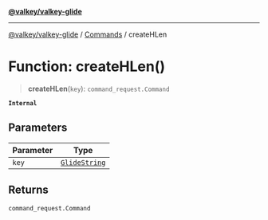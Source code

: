 [**@valkey/valkey-glide**](../../README.md)

***

[@valkey/valkey-glide](../../modules.md) / [Commands](../README.md) / createHLen

# Function: createHLen()

> **createHLen**(`key`): `command_request.Command`

**`Internal`**

## Parameters

| Parameter | Type |
| ------ | ------ |
| `key` | [`GlideString`](../../BaseClient/type-aliases/GlideString.md) |

## Returns

`command_request.Command`
